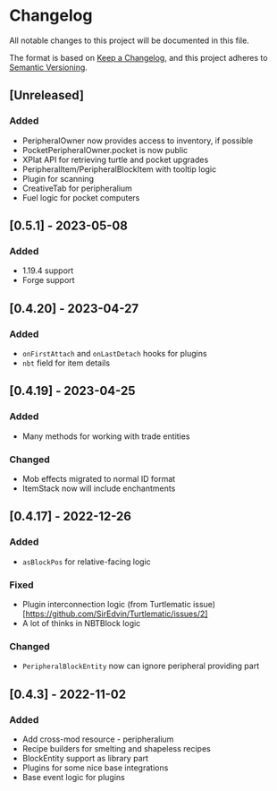 # Changelog
All notable changes to this project will be documented in this file.

The format is based on [Keep a Changelog](https://keepachangelog.com/en/1.0.0/),
and this project adheres to [Semantic Versioning](https://semver.org/spec/v2.0.0.html).

## [Unreleased]

### Added

- PeripheralOwner now provides access to inventory, if possible
- PocketPeripheralOwner.pocket is now public
- XPlat API for retrieving turtle and pocket upgrades
- PeripheralItem/PeripheralBlockItem with tooltip logic
- Plugin for scanning
- CreativeTab for peripheralium
- Fuel logic for pocket computers

## [0.5.1] - 2023-05-08

### Added

- 1.19.4 support
- Forge support

## [0.4.20] - 2023-04-27

### Added

- `onFirstAttach` and `onLastDetach` hooks for plugins
- `nbt` field for item details

## [0.4.19] - 2023-04-25

### Added

- Many methods for working with trade entities

### Changed

- Mob effects migrated to normal ID format
- ItemStack now will include enchantments

## [0.4.17] - 2022-12-26

### Added

- `asBlockPos` for relative-facing logic

### Fixed

- Plugin interconnection logic (from Turtlematic issue)[https://github.com/SirEdvin/Turtlematic/issues/2]
- A lot of thinks in NBTBlock logic

### Changed

- `PeripheralBlockEntity` now can ignore peripheral providing part

## [0.4.3] - 2022-11-02

### Added

- Add cross-mod resource - peripheralium
- Recipe builders for smelting and shapeless recipes
- BlockEntity support as library part
- Plugins for some nice base integrations
- Base event logic for plugins
